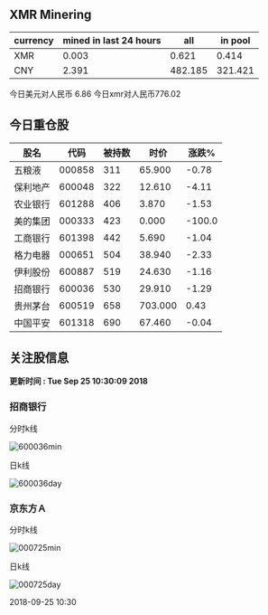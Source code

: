 ## XMR Minering

|currency|mined in last 24 hours|all|in pool|
|---|---|---|---|
|XMR|0.003|0.621|0.414|
|CNY|2.391|482.185|321.421|

今日美元对人民币 6.86	今日xmr对人民币776.02


## 今日重仓股 

|股名|代码|被持数|时价|涨跌%|
|---|---|---|---|---|
|五粮液|000858|311|65.900|-0.78|
|保利地产|600048|322|12.610|-4.11|
|农业银行|601288|406|3.870|-1.53|
|美的集团|000333|423|0.000|-100.0|
|工商银行|601398|442|5.690|-1.04|
|格力电器|000651|504|38.940|-2.33|
|伊利股份|600887|519|24.630|-1.16|
|招商银行|600036|530|29.910|-1.29|
|贵州茅台|600519|658|703.000|0.43|
|中国平安|601318|690|67.460|-0.04|

## 关注股信息
**更新时间 : Tue Sep 25 10:30:09 2018**
### 招商银行 
分时k线

![600036min](http://image.sinajs.cn/newchart/min/n/sh600036.gif)

日k线

![600036day](http://image.sinajs.cn/newchart/daily/n/sh600036.gif)

### 京东方Ａ 
分时k线

![000725min](http://image.sinajs.cn/newchart/min/n/sz000725.gif)

日k线

![000725day](http://image.sinajs.cn/newchart/daily/n/sz000725.gif)

2018-09-25 10:30